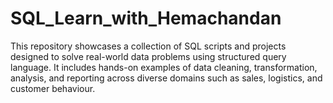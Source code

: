 # SQL_Learn_with_Hemachandan
This repository showcases a collection of SQL scripts and projects designed to solve real-world data problems using structured query language. It includes hands-on examples of data cleaning, transformation, analysis, and reporting across diverse domains such as sales, logistics, and customer behaviour.
